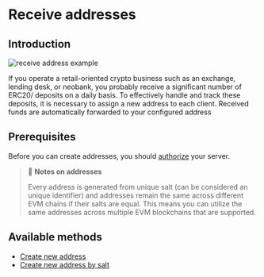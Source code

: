 # Receive addresses

## Introduction

![receive address example](/obsidian/images/receive_address_example.png)

If you operate a retail-oriented crypto business such as an exchange, lending desk, or neobank, you probably receive a significant number of ERC20/ deposits on a daily basis. To effectively handle and track these deposits, it is necessary to assign a new address to each client. Received  funds are automatically forwarded to your configured address

## Prerequisites

Before you can create addresses, you should [authorize](/obsidian/security/api_authorization.md) your server.

> 📖 **Notes on addresses**
> 
> Every address is generated from unique salt (can be considered an unique identifier) and addresses remain the same across different EVM chains if their salts are equal. This means you can utilize the same addresses across multiple EVM blockchains that are supported.

## Available methods

  - [Create new address](/obsidian/features/receive_addresses/create_next_address.md)
  - [Create new address by salt](/obsidian/features/receive_addresses/create_address_by_salt.md)



